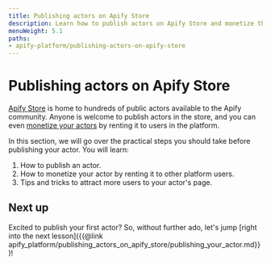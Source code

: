 ```yaml
---
title: Publishing actors on Apify Store
description: Learn how to publish actors on Apify Store and monetize them by renting your actor to other platform users.
menuWeight: 5.1
paths:
- apify-platform/publishing-actors-on-apify-store
---
```


# [](#publishing-actors-on-apify-store) Publishing actors on Apify Store

[Apify Store](https://apify.com/store) is home to hundreds of public actors available to the Apify community. Anyone is welcome to publish actors in the store, and you can even [monetize your actors](https://get.apify.com/monetize-your-code) by renting it to users in the platform. 

In this section, we will go over the practical steps you should take before publishing your actor. You will learn: 

1. How to publish an actor.
2. How to monetize your actor by renting it to other platform users.
3. Tips and tricks to attract more users to your actor's page.

## [](#next) Next up

Excited to publish your first actor? So, without further ado, let's jump [right into the next lesson]({{@link apify_platform/publishing_actors_on_apify_store/publishing_your_actor.md}})!
